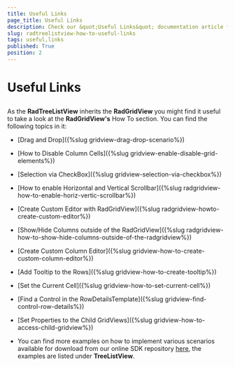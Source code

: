 ```yaml
---
title: Useful Links
page_title: Useful Links
description: Check our &quot;Useful Links&quot; documentation article for the RadTreeListView WPF control.
slug: radtreelistview-how-to-useful-links
tags: useful,links
published: True
position: 2
---
```


# Useful Links



## 

As the __RadTreeListView__ inherits the __RadGridView__ you might find it useful to take a look at the __RadGridView's__ How To section. You can find the following topics in it:

* [Drag and Drop]({%slug gridview-drag-drop-scenario%})

* [How to Disable Column Cells]({%slug gridview-enable-disable-grid-elements%})

* [Selection via CheckBox]({%slug gridview-selection-via-checkbox%})

* [How to enable Horizontal and Vertical Scrollbar]({%slug radgridview-how-to-enable-horiz-vertic-scrollbar%})


* [Create Custom Editor with RadGridView]({%slug radgridview-howto-create-custom-editor%})

* [Show/Hide Columns outside of the RadGridView]({%slug radgridview-how-to-show-hide-columns-outside-of-the-radgridview%})

* [Create Custom Column Editor]({%slug gridview-how-to-create-custom-column-editor%})

* [Add Tooltip to the Rows]({%slug gridview-how-to-create-tooltip%})

* [Set the Current Cell]({%slug gridview-how-to-set-current-cell%})

* [Find a Control in the RowDetailsTemplate]({%slug gridview-find-control-row-details%})

* [Set Properties to the Child GridViews]({%slug gridview-how-to-access-child-gridview%})

* You can find more examples on how to implement various scenarios available for download from our online SDK repository [here](https://github.com/telerik/xaml-sdk/), the examples are listed under __TreeListView__.
            
